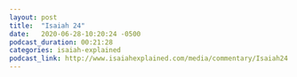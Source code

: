 ```yaml
---
layout: post
title:  "Isaiah 24"
date:   2020-06-28-10:20:24 -0500
podcast_duration: 00:21:28
categories: isaiah-explained
podcast_link: http://www.isaiahexplained.com/media/commentary/Isaiah24.mp3
---
```

